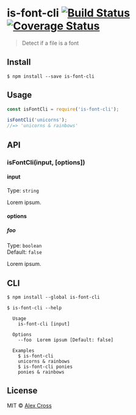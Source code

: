 # is-font-cli [![Build Status](https://travis-ci.org/awcross/is-font-cli.svg?branch=master)](https://travis-ci.org/awcross/is-font-cli) [![Coverage Status](https://coveralls.io/repos/github/awcross/is-font-cli/badge.svg?branch=master)](https://coveralls.io/github/awcross/is-font-cli?branch=master)

> Detect if a file is a font


## Install

```
$ npm install --save is-font-cli
```


## Usage

```js
const isFontCli = require('is-font-cli');

isFontCli('unicorns');
//=> 'unicorns & rainbows'
```


## API

### isFontCli(input, [options])

#### input

Type: `string`

Lorem ipsum.

#### options

##### foo

Type: `boolean`<br>
Default: `false`

Lorem ipsum.


## CLI

```
$ npm install --global is-font-cli
```

```
$ is-font-cli --help

  Usage
    is-font-cli [input]

  Options
    --foo  Lorem ipsum [Default: false]

  Examples
    $ is-font-cli
    unicorns & rainbows
    $ is-font-cli ponies
    ponies & rainbows
```


## License

MIT © [Alex Cross](http://alexcross.io)
